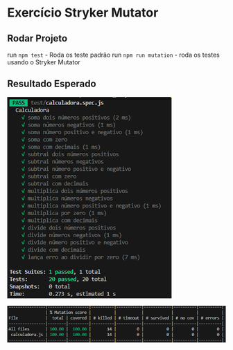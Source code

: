 # Exercício Stryker Mutator

## Rodar Projeto

run `npm test` - Roda os teste padrão
run `npm run mutation` - roda os testes usando o Stryker Mutator


## Resultado Esperado
![Teste Normal](./public/Teste_Normal.png)

![Teste Mutate](./public/Teste_Mutate.png)